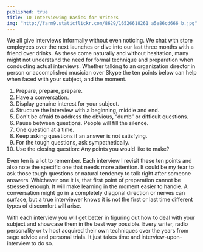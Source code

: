 ```yaml
---
published: true
title: 10 Interviewing Basics for Writers
img: "http://farm9.staticflickr.com/8629/16526618261_a5e86cd666_b.jpg"
---
```


We all give interviews informally without even noticing. We chat with store employees over the next launches or dive into our last three months with a friend over drinks. As these come naturally and without hesitation, many might not understand the need for formal technique and preparation when conducting actual interviews. Whether talking to an organization director in person or accomplished musician over Skype the ten points below can help when faced with your subject, and the moment.  

1. Prepare, prepare, prepare.
2. Have a conversation.
3. Display genuine interest for your subject. 
4. Structure the interview with a beginning, middle and end.
5. Don't be afraid to address the obvious, “dumb” or difficult questions.
6. Pause between questions. People will fill the silence.
7. One question at a time.
8. Keep asking questions if an answer is not satisfying.
9. For the tough questions, ask sympathetically.
10. Use the closing question: Any points you would like to make?

Even ten is a lot to remember. Each interview I revisit these ten points and also note the specific one that needs more attention. It could be my fear to ask those tough questions or natural tendency to talk right after someone answers. Whichever one it is, that first point of preparation cannot be stressed enough. It will make learning in the moment easier to handle. A conversation might go in a completely diagonal direction or nerves can surface, but a true interviewer knows it is not the first or last time different types of discomfort will arise.  

With each interview you will get better in figuring out how to deal with your subject and showcase them in the best way possible. Every writer, radio personality or tv host acquired their own techniques over the years from sage advice and personal trials. It just takes time and interview-upon-interview to do so.